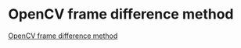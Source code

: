 # OpenCV frame difference method
[OpenCV frame difference method](https://aiwithcloud.com/2022/09/16/opencv_frame_difference_method/)